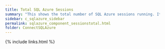 ```yaml
---
title: Total SQL Azure Sessions
summary: "This shows the total number of SQL Azure sessions running. It includes user and system sessions."
sidebar: c_sqlazure_sidebar
permalink: sqlazure_component_sessionstotal.html
folder: ConnectSQLAzure
---
```



{% include links.html %}
